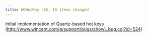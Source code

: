 ```yaml
---
title: WOHotKey r82, 15 items changed
---
```


Initial implementation of Quartz-based hot keys (http://www.wincent.com/a/support/bugs/show\_bug.cgi?id=524)
